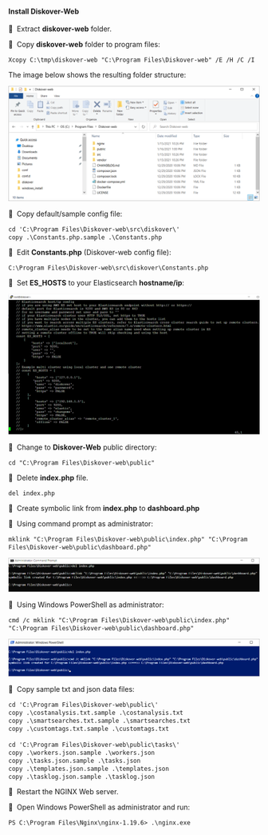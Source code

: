 #### Install Diskover-Web

🔴 &nbsp;Extract **diskover-web** folder.

🔴 &nbsp;Copy **diskover-web** folder to program files:
```
Xcopy C:\tmp\diskover-web "C:\Program Files\Diskover-web" /E /H /C /I
```

The image below shows the resulting folder structure:

![Image: Diskover-Web  Folder Structure](images/image_diskover_web_install_for_windows_folder_structure.png)

🔴 &nbsp;Copy default/sample config file:
```
cd 'C:\Program Files\Diskover-web\src\diskover\'
copy .\Constants.php.sample .\Constants.php
```

<p id="change_user_pass_windows"></p>

🔴 &nbsp;Edit **Constants.php**  (Diskover-web config file):
```
C:\Program Files\Diskover-web\src\diskover\Constants.php
```

🔴 &nbsp;Set **ES_HOSTS** to your Elasticsearch **hostname/ip**:

![Image: Set ES_HOST to Elasticsearch HOSTNAME](images/image_diskover_web_install_for_windows_set_eshost_to_elasticsearch_hostname.png)

🔴 &nbsp;Change to **Diskover-Web** public directory:
```
cd "C:\Program Files\Diskover-web\public"
```

🔴 &nbsp;Delete **index.php** file.

```
del index.php
```

🔴 &nbsp;Create symbolic link from **index.php** to **dashboard.php**

🔴 &nbsp;Using command prompt as administrator:
```
mklink "C:\Program Files\Diskover-web\public\index.php" "C:\Program Files\Diskover-web\public\dashboard.php"
```

![Image: Create Symbolic PHP links](images/image_diskover_web_install_for_windows_create_symbolic_link_command_prompt_index_to_dashboard.png)

🔴 &nbsp;Using Windows PowerShell as administrator:
```
cmd /c mklink "C:\Program Files\Diskover-web\public\index.php" "C:\Program Files\Diskover-web\public\dashboard.php"
```

![Image: Using Windows PowerShell as an Administrator](images/image_diskover_web_install_for_windows_create_symbolic_link_with_powershell_index_to_dashboard.png)


🔴 &nbsp;Copy sample txt and json data files:
```
cd 'C:\Program Files\Diskover-web\public\'
copy .\costanalysis.txt.sample .\costanalysis.txt
copy .\smartsearches.txt.sample .\smartsearches.txt
copy .\customtags.txt.sample .\customtags.txt

cd 'C:\Program Files\Diskover-web\public\tasks\'
copy .\workers.json.sample .\workers.json
copy .\tasks.json.sample .\tasks.json
copy .\templates.json.sample .\templates.json
copy .\tasklog.json.sample .\tasklog.json
```

🔴 &nbsp;Restart the NGINX Web server.

🔴 &nbsp;Open Windows PowerShell as administrator and run:
```
PS C:\Program Files\Nginx\nginx-1.19.6> .\nginx.exe
```
